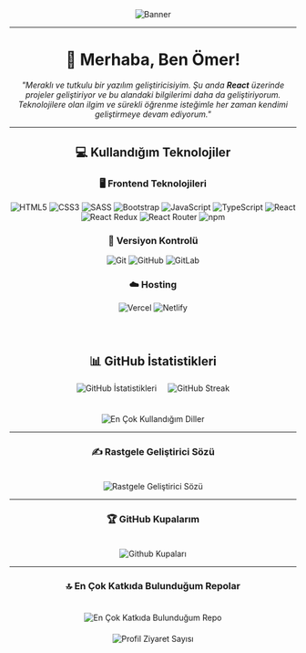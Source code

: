 <div align="center">
    <img src="https://res.cloudinary.com/dwyvwkzap/image/upload/v1731360299/Black_Yellow_Modern_Programmer_LinkedIn_Banner_2_sf5b0o.png" alt="Banner">

<hr>
<h1>👋 Merhaba, Ben Ömer!</h1>
<p><i>"Meraklı ve tutkulu bir yazılım geliştiricisiyim. Şu anda <strong>React</strong> üzerinde projeler geliştiriyor ve bu alandaki bilgilerimi daha da geliştiriyorum. Teknolojilere olan ilgim ve sürekli öğrenme isteğimle her zaman kendimi geliştirmeye devam ediyorum."</i></p>

<hr>

<h2>💻 Kullandığım Teknolojiler</h2>
<div>
    <h3>🖥️ Frontend Teknolojileri</h3>
    <p>
        <img src="https://img.shields.io/badge/html5-%23E34F26.svg?style=for-the-badge&logo=html5&logoColor=white" alt="HTML5">
        <img src="https://img.shields.io/badge/css3-%231572B6.svg?style=for-the-badge&logo=css3&logoColor=white" alt="CSS3">
        <img src="https://img.shields.io/badge/SASS-hotpink.svg?style=for-the-badge&logo=SASS&logoColor=white" alt="SASS">
        <img src="https://img.shields.io/badge/bootstrap-%238511FA.svg?style=for-the-badge&logo=bootstrap&logoColor=white" alt="Bootstrap">
        <img src="https://img.shields.io/badge/javascript-%23323330.svg?style=for-the-badge&logo=javascript&logoColor=%23F7DF1E" alt="JavaScript">
        <img src="https://img.shields.io/badge/typescript-%23007ACC.svg?style=for-the-badge&logo=typescript&logoColor=white" alt="TypeScript">
        <img src="https://img.shields.io/badge/react-%2361DAFB.svg?style=for-the-badge&logo=react&logoColor=white" alt="React">
        <img src="https://img.shields.io/badge/react%20redux-%2320232a.svg?style=for-the-badge&logo=redux&logoColor=white" alt="React Redux">
        <img src="https://img.shields.io/badge/react%20router-%234e8de0.svg?style=for-the-badge&logo=react-router&logoColor=white" alt="React Router">
        <img src="https://img.shields.io/badge/npm-%23000000.svg?style=for-the-badge&logo=npm&logoColor=white" alt="npm">
    </p>

<h3>🔧 Versiyon Kontrolü</h3>
<p>
    <img src="https://img.shields.io/badge/git-%23F05033.svg?style=for-the-badge&logo=git&logoColor=white" alt="Git">
    <img src="https://img.shields.io/badge/github-%23121011.svg?style=for-the-badge&logo=github&logoColor=white" alt="GitHub">
    <img src="https://img.shields.io/badge/gitlab-%23181717.svg?style=for-the-badge&logo=gitlab&logoColor=white" alt="GitLab">
</p>

<h3>☁️ Hosting</h3>
<p>
    <img src="https://img.shields.io/badge/Vercel-%23000000.svg?style=for-the-badge&logo=vercel&logoColor=white" alt="Vercel">
    <img src="https://img.shields.io/badge/Netlify-%23000000.svg?style=for-the-badge&logo=netlify&logoColor=white" alt="Netlify">
</p>

<!--
<h3>📡 Öğrenmeyi Hedeflediğim Teknolojileri</h3>
<p>
    <img src="https://img.shields.io/badge/Firebase-FFCA28.svg?style=for-the-badge&logo=firebase&logoColor=black" alt="Firebase">
</p>
-->

</div>

<br>
<div style="margin-top: 40px;">
    <h2>📊 GitHub İstatistikleri</h2>
    <div style="display: flex; justify-content: center; gap: 20px;">
        <img src="https://github-readme-stats.vercel.app/api?username=omercikan&theme=blue-green&hide_border=false&include_all_commits=false&count_private=false" alt="GitHub İstatistikleri" style="max-width: 45%;">
        <img src="https://github-readme-streak-stats.herokuapp.com/?user=omercikan&theme=blue-green&hide_border=false" alt="GitHub Streak" style="max-width: 45%;">
    </div>
    <br>
    <div>
        <img src="https://github-readme-stats.vercel.app/api/top-langs/?username=omercikan&theme=blue-green&hide_border=false&include_all_commits=false&count_private=false&layout=compact" alt="En Çok Kullandığım Diller" style="max-width: 80%; margin-top: 20px;">
    </div>
</div>

<hr/>

<h3>✍️ Rastgele Geliştirici Sözü</h3>
<img src="https://quotes-github-readme.vercel.app/api?type=horizontal&theme=dark" alt="Rastgele Geliştirici Sözü" style="max-width: 100%; margin-top: 20px;">

<hr/>

<h3>🏆 GitHub Kupalarım</h3>
<img src="https://github-profile-trophy.vercel.app/?username=omercikan&theme=tokyonight&no-frame=true&no-bg=true&margin-w=4" alt="Github Kupaları" style="max-width: 100%; margin-top: 20px;">

<hr/>

<h3>🔝 En Çok Katkıda Bulunduğum Repolar</h3>
<img src="https://github-contributor-stats.vercel.app/api?username=omercikan&limit=5&theme=blue-green&combine_all_yearly_contributions=true" alt="En Çok Katkıda Bulunduğum Repo" style="max-width: 100%; margin-top: 20px;">

<br>
<img src="https://visitcount.itsvg.in/api?id=omercikan&icon=0&color=6" alt="Profil Ziyaret Sayısı" style="margin-top: 20px;">
</div>
